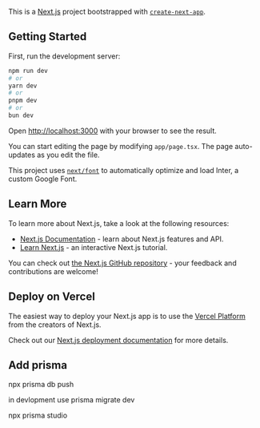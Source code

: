 This is a [Next.js](https://nextjs.org/) project bootstrapped with [`create-next-app`](https://github.com/vercel/next.js/tree/canary/packages/create-next-app).

## Getting Started

First, run the development server:

```bash
npm run dev
# or
yarn dev
# or
pnpm dev
# or
bun dev
```

Open [http://localhost:3000](http://localhost:3000) with your browser to see the result.

You can start editing the page by modifying `app/page.tsx`. The page auto-updates as you edit the file.

This project uses [`next/font`](https://nextjs.org/docs/basic-features/font-optimization) to automatically optimize and load Inter, a custom Google Font.

## Learn More

To learn more about Next.js, take a look at the following resources:

- [Next.js Documentation](https://nextjs.org/docs) - learn about Next.js features and API.
- [Learn Next.js](https://nextjs.org/learn) - an interactive Next.js tutorial.

You can check out [the Next.js GitHub repository](https://github.com/vercel/next.js/) - your feedback and contributions are welcome!

## Deploy on Vercel

The easiest way to deploy your Next.js app is to use the [Vercel Platform](https://vercel.com/new?utm_medium=default-template&filter=next.js&utm_source=create-next-app&utm_campaign=create-next-app-readme) from the creators of Next.js.

Check out our [Next.js deployment documentation](https://nextjs.org/docs/deployment) for more details.

## Add prisma 

npx prisma db push

in devlopment use
prisma migrate dev

npx prisma studio



<!-- Pages

career
exclusive-products
headings
investment-products
news-and-blogs
page-block
services
testimonial
why-us


Career
Exclusive products
Investment products
News and blogs
Page block
Services
Testimonial
Why us


about-us
our-promise
contact-us
disclaimer




browserconfig.xml 
site.webmanifest 
html_code.html 
README.md 
android-chrome-36x36.png 
android-chrome-48x48.png 
android-chrome-72x72.png 
android-chrome-96x96.png 
android-chrome-144x144.png 
android-chrome-192x192.png 
android-chrome-256x256.png 
android-chrome-384x384.png 
android-chrome-512x512.png 
apple-touch-icon-57x57-precomposed.png 
apple-touch-icon-57x57.png 
apple-touch-icon-60x60-precomposed.png 
apple-touch-icon-60x60.png 
apple-touch-icon-72x72-precomposed.png 
apple-touch-icon-72x72.png 
apple-touch-icon-76x76-precomposed.png 
apple-touch-icon-76x76.png 
apple-touch-icon-114x114-precomposed.png 
apple-touch-icon-114x114.png 
apple-touch-icon-120x120-precomposed.png 
apple-touch-icon-120x120.png 
apple-touch-icon-144x144-precomposed.png 
apple-touch-icon-144x144.png 
apple-touch-icon-152x152-precomposed.png 
apple-touch-icon-152x152.png 
apple-touch-icon-180x180-precomposed.png 
apple-touch-icon-180x180.png 
apple-touch-icon-precomposed.png 
apple-touch-icon.png 
favicon-16x16.png 
favicon-32x32.png 
favicon-194x194.png 
mstile-70x70.png 
mstile-144x144.png 
mstile-150x150.png 
mstile-310x150.png 
mstile-310x310.png 
safari-pinned-tab.svg 
favicon.ico -->


<!-- xl:text-[4.4rem]/[6rem] lg:text-[4rem]/[6rem] md:text-[2.8rem]/[4rem] sm:text-[2.2rem]/[3rem] text-[1.8rem]/[2.6rem] -->

